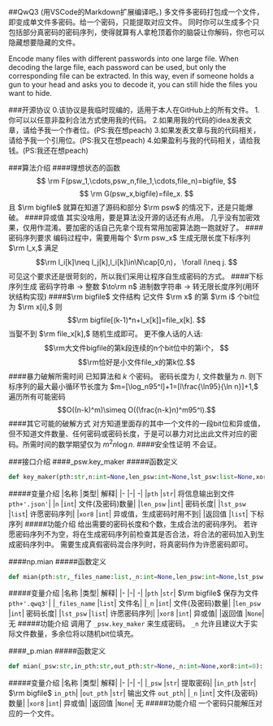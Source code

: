 ##QwQ3
(用VSCode的Markdown扩展编译吧。)
多文件多密码打包成一个文件，即变成单文件多密码。给一个密码，只能提取对应文件。
同时你可以生成多个只包括部分真密码的密码序列，使得就算有人拿枪顶着你的脑袋让你解码，你也可以隐藏想要隐藏的文件。

Encode many files with different passwords into one large file. When decoding the large file, each password can be used, but only the corresponding file can be extracted. In this way, even if someone holds a gun to your head and asks you to decode it, you can still hide the files you want to hide.

###开源协议
0.该协议是我临时现编的，适用于本人在GitHub上的所有文件。
1.你可以以任意非盈利合法方式使用我的代码。
2.如果用我的代码的idea发表文章，请给予我一个作者位。(PS:我在想peach)
3.如果发表文章与我的代码相关，请给予我一个引用位。(PS:我又在想peach)
4.如果盈利与我的代码相关，请给我钱。(PS:我还在想peach)

###算法介绍
####理想状态的函数
$$
\rm F(psw_1,\cdots,psw_n,file_1,\cdots,file_n)=bigfile,
$$$$
\rm G(psw_x,bigfile)=file_x.
$$且 $\rm bigfile$ 就算在知道了源码和部分 $\rm psw$ 的情况下，还是只能爆破。
####异或值
其实没啥用，要是算法没开源的话还有点用。
几乎没有加密效果，仅用作混淆。要加密的话自己先拿个现有常用加密算法跑一跑就好了。
####密码序列要求
编码过程中，需要用每个 $\rm psw_x$ 生成无限长度下标序列 $\rm l_x,$ 满足
$$\rm l_i[k]\neq l_j[k],l_i[k]\in\N\cap[0,n)， \forall i\neq j.
$$可见这个要求还是很苛刻的，所以我们采用让程序自生成密码的方式。 
####下标序列生成
密码字符串 $\to$ 整数 $\to\rm n$ 进制数字符串 $\to$ 转无限长度序列(用环状结构实现)
####$\rm bigfile$ 文件结构
记文件 $\rm x$ 的第 $\rm i$ 个bit位为 $\rm x[i],$ 则
$$\rm bigfile[(k-1)*n+l_x[k]]=file_x[k].
$$当娶不到 $\rm file_x[k],$ 随机生成即可。
更不像人话的人话:
$$\rm大文件bigfile的第k段连续的n个bit位中的第i个，
$$$$\rm恰好是小文件file_x的第k位.$$
####暴力破解所需时间
已知算法和 $k$ 个密码。
密码长度为 $l,$ 文件数量为 $n.$
则下标序列的最大最小循环节长度为 $m=[\log_n95^l]+1=[l\frac{\ln95}{\ln n}]+1,$ 遍历所有可能密码
$$O((n-k)^m)\simeq O((\frac{n-k}n)^m95^l).$$
####其它可能的破解方式
对方知道里面存的其中一个文件的一段bit位和异或值，但不知道文件数量、任何密码或密码长度，于是可以暴力对比出此文件对应的密码。所需时间的数学期望仅为 $m^2n\log n.$
####安全性证明
不会证。

###接口介绍
####_psw.key_maker
#####函数定义
```py
def key_maker(pth:str,n:int=None,len_psw:int=None,lst_psw:list=None,xor8:int=0)->list:
```
#####变量介绍
|名称		|类型|		解释|
|-			|-|			-|
|`pth`		|`str`|		将信息输出到文件 `pth+'.json'`|
|`n`		|`int`|		文件(及密码)数量|
|`len_psw`	|`int`| 	密码长度|
|`lst_psw`	|`list`|	许愿密码序列|
|`xor8`		|`int`| 	异或值，生成密码时用不到|
|返回值		|`list`|	下标序列
#####功能介绍
给出需要的密码长度和个数，生成合法的密码序列。
若许愿密码序列不为空，将在生成密码序列前检查其是否合法，将合法的密码加入到生成密码序列中。
需要生成真假密码混合序列时，将真密码作为许愿密码即可。

####np.mian
#####函数定义
```py
def mian(pth:str,_files_name:list,_n:int=None,len_psw:int=None,lst_psw:list=None,xor8:int=0):
```
#####变量介绍
|名称			|类型|		解释|
|-				|-|			-|
|`pth`			|`str`|		$\rm bigfile$ 保存为文件 `pth+'.qwq3'`|
|`_files_name`	|`list`|	文件名|
|`_n`			|`int`|		文件(及密码)数量|
|`len_psw`		|`int`| 	密码长度|
|`lst_psw`		|`list`|	许愿密码序列|
|`xor8`			|`int`| 	异或值|
|返回值			|`None`|	无
#####功能介绍
调用了 `_psw.key_maker` 来生成密码。
`_n` 允许且建议大于实际文件数量，多余位将以随机bit位填充。

####_p.mian
#####函数定义
```py
def mian(_psw:str,in_pth:str,out_pth:str=None,_n:int=None,xor8:int=0):
```
#####变量介绍
|名称		|类型|		解释|
|-			|-|			-|
|`_psw`		|`str`|		提取密码|
|`in_pth`	|`str`|		$\rm bigfile$ `in_pth`|
|`out_pth`	|`str`|		输出文件 `out_pth`|
|`_n`		|`int`|		文件(及密码)数量|
|`xor8`		|`int`| 	异或值|
|返回值		|`None`|	无
#####功能介绍
一个密码只能解压对应的一个文件。




